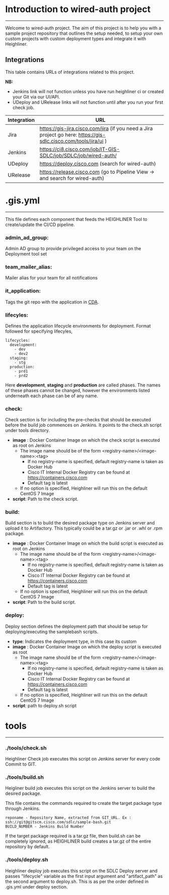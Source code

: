 # Introduction to wired-auth project
* * *
Welcome to wired-auth project. The aim of this project is to help you with a sample project repository that outlines
the setup needed, to setup your own custom projects with custom deployment types and integrate it with Heighliner.

Integrations
-----------
This table contains URLs of integrations related to this project.

**NB:**
+ Jenkins link will not function unless you have run heighliner ci or created your Git via our UI/API.
+ UDeploy and URelease links will not function until after you run your first check job.

| Integration | URL           |
| ----------- | ------------- |
| Jira        | https://gis-jira.cisco.com/jira (if you need a Jira project go here: https://gis-sdlc.cisco.com/tools/jira/ui )    |
| Jenkins     | https://ci8.cisco.com/job/IT-GIS-SDLC/job/SDLC/job/wired-auth/ |
| UDeploy     | https://deploy.cisco.com (search for wired-auth)     |
| URelease    | https://release.cisco.com (go to Pipeline View -> and search for wired-auth) |

# .gis.yml
* * *
This file defines each component that feeds the HEIGHLINER Tool to create/update the CI/CD pipeline.

### admin_ad_group:
Admin AD group to provide privileged access to your team on the Deployment tool set
### team_mailer_alias:
Mailer alias for your team for all notifications
### it_application:
Tags the git repo with the application in [CDA](https://cdanalytics.cisco.com).
### lifecyles: 
Defines the application lifecycle environments for deployment. Format followed for specifying lifecyles,
```
lifecycles:
  development:
    - dev
    - dev2
  staging:
    - stg
  production:
    - prd1
    - prd2
```
 Here __development__, __staging__ and __production__ are called phases. The names of these phases cannot be changed, 
 however the environments listed underneath each phase can be of any name.

### check:
Check section is for including the pre-checks that should be executed before the build job commences on Jenkins.
It points to the check.sh script under tools directory.
-  __image__ : Docker Container Image on which the check script is executed as root on Jenkins
    - The image name should be of the form \<registry-name>\/\<image-name>\:\<tag>
        - If no registry-name is specified, default registry-name is taken as Docker Hub
        - Cisco IT Internal Docker Registry can be found at https://containers.cisco.com
        - Default tag is latest
    - If no option is specified, Heighliner will run this on the default CentOS 7 Image
- __script__: Path to the check script.

### build:
Build section is to build the desired package type on Jenkins server and upload it to Artifactory.
This typically could be a tar.gz or .jar or .whl or .rpm package.
-  __image__ : Docker Container Image on which the build script is executed as root on Jenkins
    - The image name should be of the form \<registry-name>\/\<image-name>\:\<tag>
        - If no registry-name is specified, default registry-name is taken as Docker Hub
        - Cisco IT Internal Docker Registry can be found at https://containers.cisco.com
        - Default tag is latest
    - If no option is specified, Heighliner will run this on the default CentOS 7 Image
- __script__: Path to the build script.
### deploy:
Deploy section defines the deployment path that should be setup for deploying/executing the samplebash scripts.
- __type__: Indicates the deployment type, in this case its custom
-  __image__ : Docker Container Image on which the deploy script is executed as root
    - The image name should be of the form \<registry-name>\/\<image-name>\:\<tag>
        - If no registry-name is specified, default registry-name is taken as Docker Hub
        - Cisco IT Internal Docker Registry can be found at https://containers.cisco.com
        - Default tag is latest
    - If no option is specified, Heighliner will run this on the default CentOS 7 Image
- __script__: path to deploy.sh script


# tools
* * *

### ./tools/check.sh
Heighliner Check job executes this script on Jenkins server for every code Commit to GIT.

### ./tools/build.sh
Heigliner build job executes this script on the Jenkins server to build the desired package.

This file contains the commands required to create the target package type through Jenkins.
```
reponame - Repository Name, extracted from GIT_URL. Ex : ssh://git@gitscm.cisco.com/sdlc/sample-bash.git
BUILD_NUMBER - Jenkins Build Number
```

If the target package required is a tar.gz file, then build.sh can be completely ignored,
as HEIGHLINER build creates a tar.gz of the entire repository by default.
### ./tools/deploy.sh
Heighliner deploy job executes this script on the SDLC Deploy server and passes "lifecycle" variable as the first input argument
and "artifact_path" as the second argument to deploy.sh. This is as per the order defined in .gis.yml under deploy section.